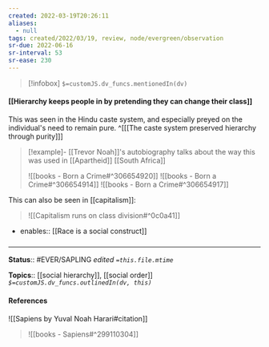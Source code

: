 ```yaml
---
created: 2022-03-19T20:26:11 
aliases:
  - null
tags: created/2022/03/19, review, node/evergreen/observation
sr-due: 2022-06-16
sr-interval: 53
sr-ease: 230
---
```

> [!infobox]
`$=customJS.dv_funcs.mentionedIn(dv)`

#### [[Hierarchy keeps people in by pretending they can change their class]] 

This was seen in the Hindu caste system, and especially preyed on the individual's need to remain pure.
^[[[The caste system preserved hierarchy through purity]]]

> [!example]- [[Trevor Noah]]'s autobiography talks about the way this was used in [[Apartheid]] [[South Africa]]
> 
> ![[books - Born a Crime#^306654920]]
> ![[books - Born a Crime#^306654914]]
> ![[books - Born a Crime#^306654917]]

This can also be seen in [[capitalism]]:
> ![[Capitalism runs on class division#^0c0a41]]

- enables:: [[Race is a social construct]]

### <hr class="footnote"/>

**Status**:: #EVER/SAPLING 
*edited `=this.file.mtime`*

**Topics**:: [[social hierarchy]], [[social order]]
*`$=customJS.dv_funcs.outlinedIn(dv, this)`*

#### References

![[Sapiens by Yuval Noah Harari#citation]]

> ![[books - Sapiens#^299110304]]

